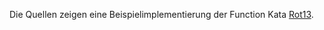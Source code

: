 Die Quellen zeigen eine Beispielimplementierung der Function Kata [Rot13](https://ccd-school.de/coding-dojo/function-katas/rot-13/).
